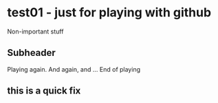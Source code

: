 # test01 - just for playing with github

Non-important stuff

## Subheader

Playing again. And again, and ...
End of playing

## this is a quick fix
 